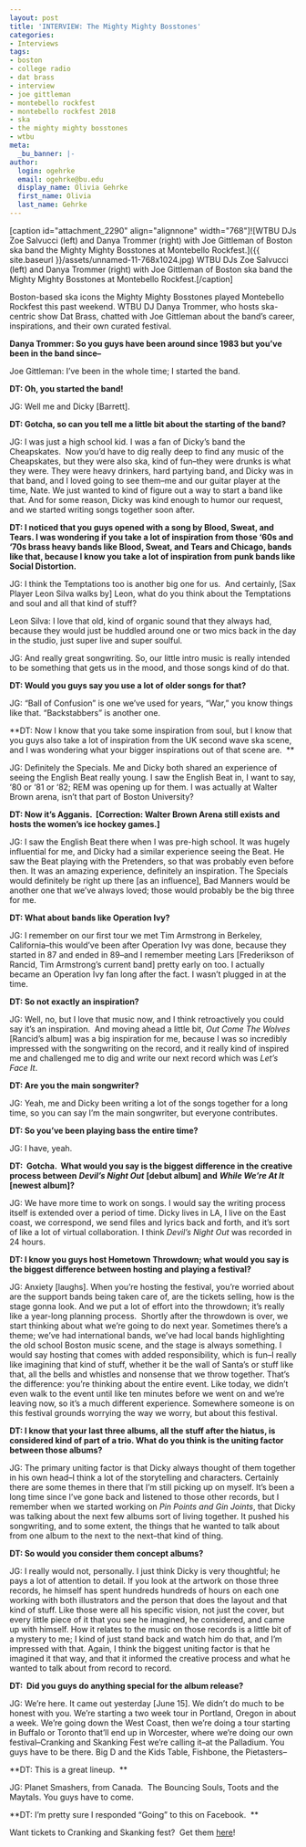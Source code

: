 ```yaml
---
layout: post
title: 'INTERVIEW: The Mighty Mighty Bosstones'
categories:
- Interviews
tags:
- boston
- college radio
- dat brass
- interview
- joe gittleman
- montebello rockfest
- montebello rockfest 2018
- ska
- the mighty mighty bosstones
- wtbu
meta:
  _bu_banner: |-
author:
  login: ogehrke
  email: ogehrke@bu.edu
  display_name: Olivia Gehrke
  first_name: Olivia
  last_name: Gehrke
---
```

\[caption id="attachment\_2290" align="alignnone" width="768"\]![WTBU DJs Zoe Salvucci (left) and Danya Trommer (right) with Joe Gittleman of Boston ska band the Mighty Mighty Bosstones at Montebello Rockfest.]({{ site.baseurl }}/assets/unnamed-11-768x1024.jpg) WTBU DJs Zoe Salvucci (left) and Danya Trommer (right) with Joe Gittleman of Boston ska band the Mighty Mighty Bosstones at Montebello Rockfest.\[/caption\]

Boston-based ska icons the Mighty Mighty Bosstones played Montebello Rockfest this past weekend. WTBU DJ Danya Trommer, who hosts ska-centric show Dat Brass, chatted with Joe Gittleman about the band’s career, inspirations, and their own curated festival.

**Danya Trommer: So you guys have been around since 1983 but you’ve been in the band since–**

Joe Gittleman: I’ve been in the whole time; I started the band.  

**DT: Oh, you started the band!**

JG: Well me and Dicky \[Barrett\].  

**DT: Gotcha, so can you tell me a little bit about the starting of the band?**  

JG: I was just a high school kid. I was a fan of Dicky’s band the Cheapskates.  Now you’d have to dig really deep to find any music of the Cheapskates, but they were also ska, kind of fun–they were drunks is what they were. They were heavy drinkers, hard partying band, and Dicky was in that band, and I loved going to see them–me and our guitar player at the time, Nate. We just wanted to kind of figure out a way to start a band like that. And for some reason, Dicky was kind enough to humor our request, and we started writing songs together soon after.

**DT: I noticed that you guys opened with a song by Blood, Sweat, and Tears. I was wondering if you take a lot of inspiration from those ‘60s and ‘70s brass heavy bands like Blood, Sweat, and Tears and Chicago, bands like that, because I know you take a lot of inspiration from punk bands like Social Distortion.**

JG: I think the Temptations too is another big one for us.  And certainly, \[Sax Player Leon Silva walks by\] Leon, what do you think about the Temptations and soul and all that kind of stuff?

Leon Silva: I love that old, kind of organic sound that they always had, because they would just be huddled around one or two mics back in the day in the studio, just super live and super soulful.

JG: And really great songwriting. So, our little intro music is really intended to be something that gets us in the mood, and those songs kind of do that.  

**DT: Would you guys say you use a lot of older songs for that?**

JG: “Ball of Confusion” is one we’ve used for years, “War,” you know things like that. “Backstabbers” is another one.  

**DT: Now I know that you take some inspiration from soul, but I know that you guys also take a lot of inspiration from the UK second wave ska scene, and I was wondering what your bigger inspirations out of that scene are.  **

JG: Definitely the Specials. Me and Dicky both shared an experience of seeing the English Beat really young. I saw the English Beat in, I want to say, ‘80 or ‘81 or ‘82; REM was opening up for them. I was actually at Walter Brown arena, isn’t that part of Boston University?

**DT: Now it’s Agganis.  \[Correction: Walter Brown Arena still exists and hosts the women’s ice hockey games.\]**

JG: I saw the English Beat there when I was pre-high school. It was hugely influential for me, and Dicky had a similar experience seeing the Beat. He saw the Beat playing with the Pretenders, so that was probably even before then. It was an amazing experience, definitely an inspiration. The Specials would definitely be right up there \[as an influence\], Bad Manners would be another one that we’ve always loved; those would probably be the big three for me.  

**DT: What about bands like Operation Ivy?**

JG: I remember on our first tour we met Tim Armstrong in Berkeley, California–this would’ve been after Operation Ivy was done, because they started in 87 and ended in 89–and I remember meeting Lars \[Frederikson of Rancid, Tim Armstrong’s current band\] pretty early on too. I actually became an Operation Ivy fan long after the fact. I wasn’t plugged in at the time.

**DT: So not exactly an inspiration?**

JG: Well, no, but I love that music now, and I think retroactively you could say it’s an inspiration.  And moving ahead a little bit, _Out Come The Wolves_ \[Rancid’s album\] was a big inspiration for me, because I was so incredibly impressed with the songwriting on the record, and it really kind of inspired me and challenged me to dig and write our next record which was _Let’s Face It_.  

**DT: Are you the main songwriter?**

JG: Yeah, me and Dicky been writing a lot of the songs together for a long time, so you can say I’m the main songwriter, but everyone contributes.  

**DT: So you’ve been playing bass the entire time?**

JG: I have, yeah.

**DT:  Gotcha.  What would you say is the biggest difference in the creative process between** **_Devil’s Night Out_** **\[debut album\] and** **_While We’re At It_** **\[newest album\]?**

JG: We have more time to work on songs. I would say the writing process itself is extended over a period of time. Dicky lives in LA, I live on the East coast, we correspond, we send files and lyrics back and forth, and it’s sort of like a lot of virtual collaboration. I think _Devil’s Night Out_ was recorded in 24 hours.

**DT: I know you guys host Hometown Throwdown; what would you say is the biggest difference between hosting and playing a festival?**

JG: Anxiety \[laughs\]. When you’re hosting the festival, you’re worried about are the support bands being taken care of, are the tickets selling, how is the stage gonna look. And we put a lot of effort into the throwdown; it’s really like a year-long planning process.  Shortly after the throwdown is over, we start thinking about what we’re going to do next year. Sometimes there’s a theme; we’ve had international bands, we’ve had local bands highlighting the old school Boston music scene, and the stage is always something. I would say hosting that comes with added responsibility, which is fun–I really like imagining that kind of stuff, whether it be the wall of Santa’s or stuff like that, all the bells and whistles and nonsense that we throw together. That’s the difference: you’re thinking about the entire event. Like today, we didn’t even walk to the event until like ten minutes before we went on and we’re leaving now, so it’s a much different experience. Somewhere someone is on this festival grounds worrying the way we worry, but about this festival.  

**DT: I know that your last three albums, all the stuff after the hiatus, is considered kind of part of a trio. What do you think is the uniting factor between those albums?**

JG: The primary uniting factor is that Dicky always thought of them together in his own head–I think a lot of the storytelling and characters. Certainly there are some themes in there that I’m still picking up on myself. It’s been a long time since I’ve gone back and listened to those other records, but I remember when we started working on _Pin Points and Gin Joints_, that Dicky was talking about the next few albums sort of living together. It pushed his songwriting, and to some extent, the things that he wanted to talk about from one album to the next to the next–that kind of thing.  

**DT: So would you consider them concept albums?**

JG: I really would not, personally. I just think Dicky is very thoughtful; he pays a lot of attention to detail. If you look at the artwork on those three records, he himself has spent hundreds hundreds of hours on each one working with both illustrators and the person that does the layout and that kind of stuff. Like those were all his specific vision, not just the cover, but every little piece of it that you see he imagined, he considered, and came up with himself. How it relates to the music on those records is a little bit of a mystery to me; I kind of just stand back and watch him do that, and I’m impressed with that. Again, I think the biggest uniting factor is that he imagined it that way, and that it informed the creative process and what he wanted to talk about from record to record.

**DT:  Did you guys do anything special for the album release?**

JG: We’re here. It came out yesterday \[June 15\]. We didn’t do much to be honest with you. We’re starting a two week tour in Portland, Oregon in about a week. We’re going down the West Coast, then we’re doing a tour starting in Buffalo or Toronto that’ll end up in Worcester, where we’re doing our own festival–Cranking and Skanking Fest we’re calling it–at the Palladium. You guys have to be there. Big D and the Kids Table, Fishbone, the Pietasters–

**DT: This is a great lineup.  **

JG: Planet Smashers, from Canada.  The Bouncing Souls, Toots and the Maytals. You guys have to come.  

**DT: I’m pretty sure I responded “Going” to this on Facebook.  **

Want tickets to Cranking and Skanking fest?  Get them [here](https://www.thepalladium.net/event/1691410-cranking-skanking-fest-worcester/)!